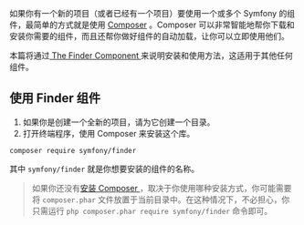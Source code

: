 如果你有一个新的项目（或者已经有一个项目）要使用一个或多个 Symfony 的组件，最简单的方式就是使用 [Composer](https://getcomposer.org/) 。Composer 可以非常智能地帮你下载和安装你需要的组件，而且还帮你做好组件的自动加载，让你可以立即使用他们。

本篇将通过[ The Finder Component ]() 来说明安装和使用方法，这适用于其他任何组件。

## 使用 Finder 组件

1. 如果你是创建一个全新的项目，请为它创建一个目录。
2. 打开终端程序，使用 Composer 来安装这个库。

```shell
composer require symfony/finder
```

其中 `symfony/finder` 就是你想要安装的组件的名称。

> 如果你还没有[安装 Composer ](https://getcomposer.org/download/)，取决于你使用哪种安装方式，你可能需要将 `composer.phar` 文件放置于当前目录中。在这种情况下，不必担心，你只需运行 `php composer.phar require symfony/finder` 命令即可。
